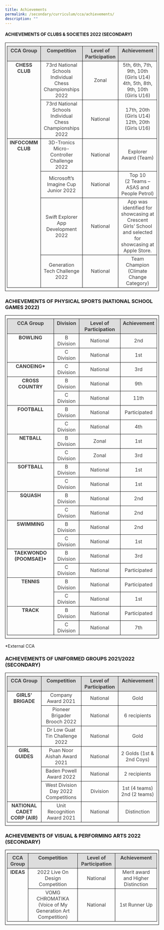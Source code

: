 ```yaml
---
title: Achievements
permalink: /secondary/curriculum/cca/achievements/
description: ""
---
```

#### ACHIEVEMENTS OF CLUBS & SOCIETIES 2022 (SECONDARY)

<style type="text/css">
.tg {
    border-color: black;
    border-style: solid;
    border-width: 1px;
    color: #3D3D3D;
    padding: 10px 5px;
}
.tg td {
    overflow: hidden;
    word-break: normal;
}
.tg th {
    background-color: #DDD;
		border-color: black;
    border-style: solid;
    border-width: 1px;
    color: #3D3D3D;    
    font-weight: bold;
}
.tg .tr-norm {
    border-color: black;
    border-style: solid;
    border-width: 1px;
    text-align: center;
    vertical-align: middle
}
.tg .tr-header {
    border-color: black;
    border-style: solid;
    border-width: 1px;
    color: #3D3D3D;
    font-weight: bold;
    text-align: center;
    vertical-align: top
}
</style>

<table class="tg">
  <thead>
    <tr>
      <th class="tr-header">CCA Group</th>
      <th class="tr-header">Competition</th>
      <th class="tr-header">Level of Participation</th>
      <th class="tr-header">Achievement</th>
    </tr>
  </thead>
  <tbody>
    <tr>
      <td class="tr-header" rowspan="2">CHESS CLUB</td>
      <td class="tr-norm">73rd National Schools Individual Chess Championships 2022</td>
      <td class="tr-norm">Zonal</td>
      <td class="tr-norm">5th, 6th, 7th, 9th, 10th   (Girls U14)<br>
        4th, 5th, 8th, 9th, 10th (Girls U16)</td>
    </tr>
    <tr>
      <td class="tr-norm">73rd National Schools Individual Chess Championships 2022</td>
      <td class="tr-norm">National</td>
      <td class="tr-norm">17th, 20th (Girls U14)<br>
        12th, 20th (Girls U16)</td>
    </tr>
    <tr>
      <td class="tr-header" rowspan="4">INFOCOMM CLUB</td>
      <td class="tr-norm">3D-Tronics Micro-Controller Challenge 2022</td>
      <td class="tr-norm">National</td>
      <td class="tr-norm">Explorer Award (Team)</td>
    </tr>
    <tr>
      <td class="tr-norm">Microsoft’s Imagine Cup Junior 2022</td>
      <td class="tr-norm">National</td>
      <td class="tr-norm">Top 10<br>
        (2 Teams – ASAS and People Petrol)</td>
    </tr>
    <tr>
      <td class="tr-norm">Swift Explorer App Development 2022</td>
      <td class="tr-norm">National</td>
      <td class="tr-norm">App was identified for showcasing at Crescent Girls’ School and selected for showcasing at Apple Store.</td>
    </tr>
    <tr>
      <td class="tr-norm">Generation Tech Challenge 2022</td>
      <td class="tr-norm">National</td>
      <td class="tr-norm">Team Champion<br>
        (Climate Change Category)</td>
    </tr>
  </tbody>
</table>


### ACHIEVEMENTS OF PHYSICAL SPORTS (NATIONAL SCHOOL GAMES 2022)


<table class="tg">
<thead>
  <tr>
    <th class="tr-header">CCA Group</th>
    <th class="tr-header">Division</th>
    <th class="tr-header">Level of Participation</th>
    <th class="tr-header">Achievement</th>
  </tr>
</thead>
<tbody>
  <tr>
    <td class="tr-header" rowspan="2">BOWLING</td>
    <td class="tr-norm">B Division</td>
    <td class="tr-norm">National</td>
    <td class="tr-norm">2nd</td>
  </tr>
  <tr>
    <td class="tr-norm">C Division</td>
    <td class="tr-norm">National</td>
    <td class="tr-norm">1st</td>
  </tr>
  <tr>
    <td class="tr-header">CANOEING*</td>
    <td class="tr-norm">C Division</td>
    <td class="tr-norm">National</td>
    <td class="tr-norm">3rd</td>
  </tr>
  <tr>
    <td class="tr-header" rowspan="2">CROSS COUNTRY</td>
    <td class="tr-norm">B Division</td>
    <td class="tr-norm">National</td>
    <td class="tr-norm">9th</td>
  </tr>
  <tr>
    <td class="tr-norm">C Division</td>
    <td class="tr-norm">National</td>
    <td class="tr-norm">11th</td>
  </tr>
  <tr>
    <td class="tr-header" rowspan="2">FOOTBALL</td>
    <td class="tr-norm">B Division</td>
    <td class="tr-norm">National</td>
    <td class="tr-norm">Participated</td>
  </tr>
  <tr>
    <td class="tr-norm">C Division</td>
    <td class="tr-norm">National</td>
    <td class="tr-norm">4th</td>
  </tr>
  <tr>
    <td class="tr-header" rowspan="2">NETBALL</td>
    <td class="tr-norm">B Division</td>
    <td class="tr-norm">Zonal</td>
    <td class="tr-norm">1st</td>
  </tr>
  <tr>
    <td class="tr-norm">C Division</td>
    <td class="tr-norm">Zonal</td>
    <td class="tr-norm">3rd</td>
  </tr>
  <tr>
    <td class="tr-header" rowspan="2">SOFTBALL</td>
    <td class="tr-norm">B Division</td>
    <td class="tr-norm">National</td>
    <td class="tr-norm">1st</td>
  </tr>
  <tr>
    <td class="tr-norm">C Division</td>
    <td class="tr-norm">National</td>
    <td class="tr-norm">1st</td>
  </tr>
  <tr>
    <td class="tr-header" rowspan="2">SQUASH</td>
    <td class="tr-norm">B Division</td>
    <td class="tr-norm">National</td>
    <td class="tr-norm">2nd</td>
  </tr>
  <tr>
    <td class="tr-norm">C Division</td>
    <td class="tr-norm">National</td>
    <td class="tr-norm">2nd</td>
  </tr>
  <tr>
    <td class="tr-header" rowspan="2">SWIMMING</td>
    <td class="tr-norm">B Division</td>
    <td class="tr-norm">National</td>
    <td class="tr-norm">2nd</td>
  </tr>
  <tr>
    <td class="tr-norm">C Division</td>
    <td class="tr-norm">National</td>
    <td class="tr-norm">1st</td>
  </tr>
  <tr>
    <td class="tr-header" rowspan="2">TAEKWONDO (POOMSAE)*</td>
    <td class="tr-norm">B Division</td>
    <td class="tr-norm">National</td>
    <td class="tr-norm">3rd</td>
  </tr>
  <tr>
    <td class="tr-norm">C Division</td>
    <td class="tr-norm">National</td>
    <td class="tr-norm">Participated</td>
  </tr>
  <tr>
    <td class="tr-header" rowspan="2">TENNIS</td>
    <td class="tr-norm">B Division</td>
    <td class="tr-norm">National</td>
    <td class="tr-norm">Participated</td>
  </tr>
  <tr>
    <td class="tr-norm">C Division</td>
    <td class="tr-norm">National</td>
    <td class="tr-norm">1st</td>
  </tr>
  <tr>
    <td class="tr-header" rowspan="2">TRACK</td>
    <td class="tr-norm">B Division</td>
    <td class="tr-norm">National</td>
    <td class="tr-norm">Participated</td>
  </tr>
  <tr>
    <td class="tr-norm">C Division</td>
    <td class="tr-norm">National</td>
    <td class="tr-norm">7th</td>
  </tr>
</tbody>
</table>
*External CCA

### ACHIEVEMENTS OF UNIFORMED GROUPS 2021/2022 (SECONDARY)


<table class="tg">
<thead>
  <tr>
    <th class="tr-header">CCA Group</th>
    <th class="tr-header">Competition</th>
    <th class="tr-header">Level of Participation</th>
    <th class="tr-header">Achievement</th>
  </tr>
</thead>
<tbody>
  <tr>
    <td class="tr-header" rowspan="3">GIRLS’ BRIGADE</td>
    <td class="tr-norm">Company Award 2021</td>
    <td class="tr-norm">National</td>
    <td class="tr-norm">Gold</td>
  </tr>
  <tr>
    <td class="tr-norm">Pioneer Brigader Brooch 2022</td>
    <td class="tr-norm">National</td>
    <td class="tr-norm">6 recipients</td>
  </tr>
  <tr>
    <td class="tr-norm">Dr Low Guat Tin Challenge 2022</td>
    <td class="tr-norm">National</td>
    <td class="tr-norm">Gold</td>
  </tr>
  <tr>
    <td class="tr-header" rowspan="3">GIRL GUIDES</td>
    <td class="tr-norm">Puan Noor Aishah Award 2021</td>
    <td class="tr-norm">National</td>
    <td class="tr-norm">2 Golds (1st &amp; 2nd Coys)</td>
  </tr>
  <tr>
    <td class="tr-norm">Baden Powell Award 2022</td>
    <td class="tr-norm">National</td>
    <td class="tr-norm">2 recipients</td>
  </tr>
  <tr>
    <td class="tr-norm">West Division Day 2022 Competitions</td>
    <td class="tr-norm">Division</td>
    <td class="tr-norm">1st (4 teams)<br>2nd (2 teams)</td>
  </tr>
  <tr>
    <td class="tr-header">NATIONAL CADET CORP (AIR)</td>
    <td class="tr-norm">Unit Recognition Award 2021</td>
    <td class="tr-norm">National</td>
    <td class="tr-norm">Distinction</td>
  </tr>
</tbody>
</table>

### ACHIEVEMENTS OF VISUAL & PERFORMING ARTS 2022 (SECONDARY)

<table class="tg">
<thead>
  <tr>
    <th class="tr-header">CCA Group</th>
    <th class="tr-header">Competition</th>
    <th class="tr-header">Level of Participation</th>
    <th class="tr-header">Achievement</th>
  </tr>
</thead>
<tbody>
  <tr>
    <td class="tr-header" rowspan="2">IDEAS</td>
    <td class="tr-norm">2022 Live On Design Competition</td>
    <td class="tr-norm">National</td>
    <td class="tr-norm">Merit award and Higher Distinction</td>
  </tr>
  <tr>
    <td class="tr-norm">VOMG CHROMATIKA (Voice of My Generation Art Competition)</td>
    <td class="tr-norm">National</td>
    <td class="tr-norm">1st Runner Up</td>
  </tr>
</tbody>
</table>